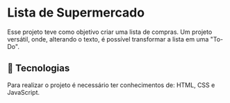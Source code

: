 # Lista de Supermercado

Esse projeto teve como objetivo criar uma lista de compras.
Um projeto versátil, onde, alterando o texto, é possível transformar a lista em uma "To-Do".

## 🚀 Tecnologias

Para realizar o projeto é necessário ter conhecimentos de: HTML, CSS e JavaScript.
